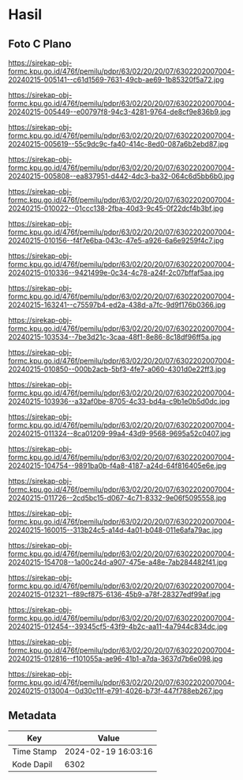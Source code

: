 # Hasil

## Foto C Plano

https://sirekap-obj-formc.kpu.go.id/476f/pemilu/pdpr/63/02/20/20/07/6302202007004-20240215-005141--c61d1569-7631-49cb-ae69-1b85320f5a72.jpg

https://sirekap-obj-formc.kpu.go.id/476f/pemilu/pdpr/63/02/20/20/07/6302202007004-20240215-005449--e00797f8-94c3-4281-9764-de8cf9e836b9.jpg

https://sirekap-obj-formc.kpu.go.id/476f/pemilu/pdpr/63/02/20/20/07/6302202007004-20240215-005619--55c9dc9c-fa40-414c-8ed0-087a6b2ebd87.jpg

https://sirekap-obj-formc.kpu.go.id/476f/pemilu/pdpr/63/02/20/20/07/6302202007004-20240215-005808--ea837951-d442-4dc3-ba32-064c6d5bb6b0.jpg

https://sirekap-obj-formc.kpu.go.id/476f/pemilu/pdpr/63/02/20/20/07/6302202007004-20240215-010022--01ccc138-2fba-40d3-9c45-0f22dcf4b3bf.jpg

https://sirekap-obj-formc.kpu.go.id/476f/pemilu/pdpr/63/02/20/20/07/6302202007004-20240215-010156--f4f7e6ba-043c-47e5-a926-6a6e9259f4c7.jpg

https://sirekap-obj-formc.kpu.go.id/476f/pemilu/pdpr/63/02/20/20/07/6302202007004-20240215-010336--9421499e-0c34-4c78-a24f-2c07bffaf5aa.jpg

https://sirekap-obj-formc.kpu.go.id/476f/pemilu/pdpr/63/02/20/20/07/6302202007004-20240215-163241--c75597b4-ed2a-438d-a7fc-9d9f176b0366.jpg

https://sirekap-obj-formc.kpu.go.id/476f/pemilu/pdpr/63/02/20/20/07/6302202007004-20240215-103534--7be3d21c-3caa-48f1-8e86-8c18df96ff5a.jpg

https://sirekap-obj-formc.kpu.go.id/476f/pemilu/pdpr/63/02/20/20/07/6302202007004-20240215-010850--000b2acb-5bf3-4fe7-a060-4301d0e22ff3.jpg

https://sirekap-obj-formc.kpu.go.id/476f/pemilu/pdpr/63/02/20/20/07/6302202007004-20240215-103936--a32af0be-8705-4c33-bd4a-c9b1e0b5d0dc.jpg

https://sirekap-obj-formc.kpu.go.id/476f/pemilu/pdpr/63/02/20/20/07/6302202007004-20240215-011324--8ca01209-99a4-43d9-9568-9695a52c0407.jpg

https://sirekap-obj-formc.kpu.go.id/476f/pemilu/pdpr/63/02/20/20/07/6302202007004-20240215-104754--9891ba0b-f4a8-4187-a24d-64f816405e6e.jpg

https://sirekap-obj-formc.kpu.go.id/476f/pemilu/pdpr/63/02/20/20/07/6302202007004-20240215-011726--2cd5bc15-d067-4c71-8332-9e06f5095558.jpg

https://sirekap-obj-formc.kpu.go.id/476f/pemilu/pdpr/63/02/20/20/07/6302202007004-20240215-160015--313b24c5-a14d-4a01-b048-011e6afa79ac.jpg

https://sirekap-obj-formc.kpu.go.id/476f/pemilu/pdpr/63/02/20/20/07/6302202007004-20240215-154708--1a00c24d-a907-475e-a48e-7ab284482f41.jpg

https://sirekap-obj-formc.kpu.go.id/476f/pemilu/pdpr/63/02/20/20/07/6302202007004-20240215-012321--f89cf875-6136-45b9-a78f-28327edf99af.jpg

https://sirekap-obj-formc.kpu.go.id/476f/pemilu/pdpr/63/02/20/20/07/6302202007004-20240215-012454--39345cf5-43f9-4b2c-aa11-4a7944c834dc.jpg

https://sirekap-obj-formc.kpu.go.id/476f/pemilu/pdpr/63/02/20/20/07/6302202007004-20240215-012816--f101055a-ae96-41b1-a7da-3637d7b6e098.jpg

https://sirekap-obj-formc.kpu.go.id/476f/pemilu/pdpr/63/02/20/20/07/6302202007004-20240215-013004--0d30c11f-e791-4026-b73f-447f788eb267.jpg


## Metadata

| Key        | Value               |
| ---------- | ------------------- |
| Time Stamp | 2024-02-19 16:03:16 |
| Kode Dapil | 6302                |



